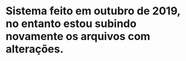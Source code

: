 # Sistema feito em outubro de 2019, no entanto estou subindo novamente os arquivos com alterações. 
